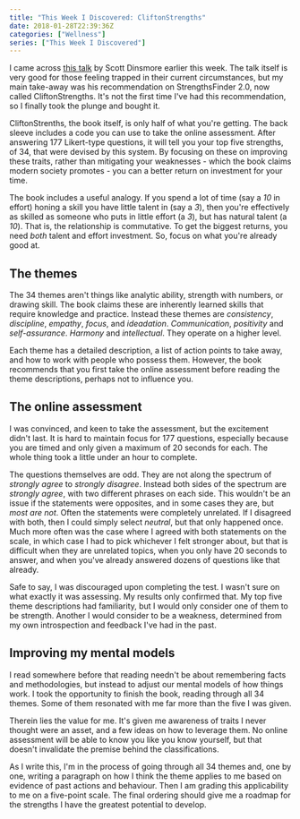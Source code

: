 ```yaml
---
title: "This Week I Discovered: CliftonStrengths"
date: 2018-01-28T22:39:36Z
categories: ["Wellness"]
series: ["This Week I Discovered"]
---
```


I came across [this
talk](https://www.ted.com/talks/scott_dinsmore_how_to_find_work_you_love) by
Scott Dinsmore earlier this week. The talk itself is very good for those feeling
trapped in their current circumstances, but my main take-away was his
recommendation on StrengthsFinder 2.0, now called CliftonStrengths. It's not the
first time I've had this recommendation, so I finally took the plunge and bought
it.

CliftonStrenths, the book itself, is only half of what you're getting. The back
sleeve includes a code you can use to take the online assessment. After
answering 177 Likert-type questions, it will tell you your top five strengths,
of 34, that were devised by this system. By focusing on these on improving these
traits, rather than mitigating your weaknesses - which the book claims modern
society promotes - you can a better return on investment for your time.

The book includes a useful analogy. If you spend a lot of time (say a *10* in
effort) honing a skill you have little talent in (say a *3*), then you're
effectively as skilled as someone who puts in little effort (a *3*), but has
natural talent (a *10*). That is, the relationship is commutative. To get the
biggest returns, you need *both* talent and effort investment. So, focus on what
you're already good at.

## The themes

The 34 themes aren't things like analytic ability, strength with numbers, or
drawing skill. The book claims these are inherently learned skills that require
knowledge and practice. Instead these themes are *consistency*, *discipline*,
*empathy*, *focus*, and *ideadation*. *Communication*, *positivity* and
*self-assurance*. *Harmony* and *intellectual*. They operate on a higher level.

Each theme has a detailed description, a list of action points to take away, and
how to work with people who possess them. However, the book recommends that you
first take the online assessment before reading the theme descriptions, perhaps
not to influence you.

## The online assessment

I was convinced, and keen to take the assessment, but the excitement didn't
last.  It is hard to maintain focus for 177 questions, especially because you
are timed and only given a maximum of 20 seconds for each. The whole thing took
a little under an hour to complete.

The questions themselves are odd. They are not along the spectrum of *strongly
agree* to *strongly disagree*. Instead both sides of the spectrum are *strongly
agree*, with two different phrases on each side. This wouldn't be an issue if
the statements were opposites, and in some cases they are, but *most are not*.
Often the statements were completely unrelated. If I disagreed with both, then I
could simply select *neutral*, but that only happened once. Much more often was
the case where I agreed with both statements on the scale, in which case I had
to pick whichever I felt stronger about, but that is difficult when they are
unrelated topics, when you only have 20 seconds to answer, and when you've
already answered dozens of questions like that already.

Safe to say, I was discouraged upon completing the test. I wasn't sure on what
exactly it was assessing. My results only confirmed that. My top five theme
descriptions had familiarity, but I would only consider one of them to be
strength. Another I would consider to be a weakness, determined from my own
introspection and feedback I've had in the past.

## Improving my mental models

I read somewhere before that reading needn't be about remembering facts and
methodologies, but instead to adjust our mental models of how things work. I
took the opportunity to finish the book, reading through all 34 themes.  Some of
them resonated with me far more than the five I was given.

Therein lies the value for me. It's given me awareness of traits I never thought
were an asset, and a few ideas on how to leverage them. No online assessment
will be able to know you like you know yourself, but that doesn't invalidate the
premise behind the classifications.

As I write this, I'm in the process of going through all 34 themes and, one by
one, writing a paragraph on how I think the theme applies to me based on
evidence of past actions and behaviour. Then I am grading this applicability to
me on a five-point scale. The final ordering should give me a roadmap for the
strengths I have the greatest potential to develop.
